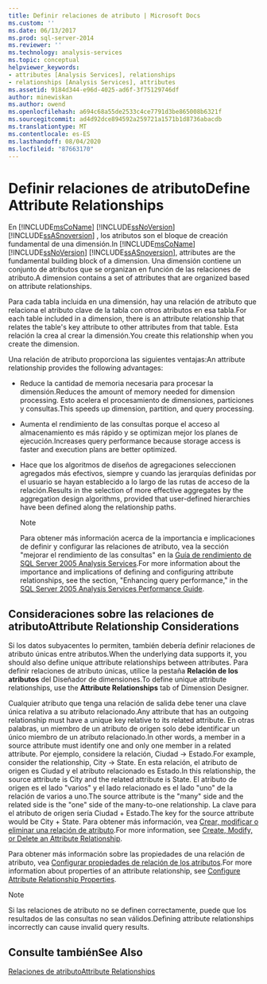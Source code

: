 ```yaml
---
title: Definir relaciones de atributo | Microsoft Docs
ms.custom: ''
ms.date: 06/13/2017
ms.prod: sql-server-2014
ms.reviewer: ''
ms.technology: analysis-services
ms.topic: conceptual
helpviewer_keywords:
- attributes [Analysis Services], relationships
- relationships [Analysis Services], attributes
ms.assetid: 9184d344-e96d-4025-ad6f-3f75129746df
author: minewiskan
ms.author: owend
ms.openlocfilehash: a694c68a55de2533c4ce7791d3be865008b6321f
ms.sourcegitcommit: ad4d92dce894592a259721a1571b1d8736abacdb
ms.translationtype: MT
ms.contentlocale: es-ES
ms.lasthandoff: 08/04/2020
ms.locfileid: "87663170"
---
```

# <a name="define-attribute-relationships"></a><span data-ttu-id="7b9fa-102">Definir relaciones de atributo</span><span class="sxs-lookup"><span data-stu-id="7b9fa-102">Define Attribute Relationships</span></span>
  <span data-ttu-id="7b9fa-103">En [!INCLUDE[msCoName](../../includes/msconame-md.md)] [!INCLUDE[ssNoVersion](../../includes/ssnoversion-md.md)] [!INCLUDE[ssASnoversion](../../includes/ssasnoversion-md.md)] , los atributos son el bloque de creación fundamental de una dimensión.</span><span class="sxs-lookup"><span data-stu-id="7b9fa-103">In [!INCLUDE[msCoName](../../includes/msconame-md.md)] [!INCLUDE[ssNoVersion](../../includes/ssnoversion-md.md)] [!INCLUDE[ssASnoversion](../../includes/ssasnoversion-md.md)], attributes are the fundamental building block of a dimension.</span></span> <span data-ttu-id="7b9fa-104">Una dimensión contiene un conjunto de atributos que se organizan en función de las relaciones de atributo.</span><span class="sxs-lookup"><span data-stu-id="7b9fa-104">A dimension contains a set of attributes that are organized based on attribute relationships.</span></span>  
  
 <span data-ttu-id="7b9fa-105">Para cada tabla incluida en una dimensión, hay una relación de atributo que relaciona el atributo clave de la tabla con otros atributos en esa tabla.</span><span class="sxs-lookup"><span data-stu-id="7b9fa-105">For each table included in a dimension, there is an attribute relationship that relates the table's key attribute to other attributes from that table.</span></span> <span data-ttu-id="7b9fa-106">Esta relación la crea al crear la dimensión.</span><span class="sxs-lookup"><span data-stu-id="7b9fa-106">You create this relationship when you create the dimension.</span></span>  
  
 <span data-ttu-id="7b9fa-107">Una relación de atributo proporciona las siguientes ventajas:</span><span class="sxs-lookup"><span data-stu-id="7b9fa-107">An attribute relationship provides the following advantages:</span></span>  
  
-   <span data-ttu-id="7b9fa-108">Reduce la cantidad de memoria necesaria para procesar la dimensión.</span><span class="sxs-lookup"><span data-stu-id="7b9fa-108">Reduces the amount of memory needed for dimension processing.</span></span> <span data-ttu-id="7b9fa-109">Esto acelera el procesamiento de dimensiones, particiones y consultas.</span><span class="sxs-lookup"><span data-stu-id="7b9fa-109">This speeds up dimension, partition, and query processing.</span></span>  
  
-   <span data-ttu-id="7b9fa-110">Aumenta el rendimiento de las consultas porque el acceso al almacenamiento es más rápido y se optimizan mejor los planes de ejecución.</span><span class="sxs-lookup"><span data-stu-id="7b9fa-110">Increases query performance because storage access is faster and execution plans are better optimized.</span></span>  
  
-   <span data-ttu-id="7b9fa-111">Hace que los algoritmos de diseños de agregaciones seleccionen agregados más efectivos, siempre y cuando las jerarquías definidas por el usuario se hayan establecido a lo largo de las rutas de acceso de la relación.</span><span class="sxs-lookup"><span data-stu-id="7b9fa-111">Results in the selection of more effective aggregates by the aggregation design algorithms, provided that user-defined hierarchies have been defined along the relationship paths.</span></span>  
  
    > [!NOTE]  
    >  <span data-ttu-id="7b9fa-112">Para obtener más información acerca de la importancia e implicaciones de definir y configurar las relaciones de atributo, vea la sección "mejorar el rendimiento de las consultas" en la [Guía de rendimiento de SQL Server 2005 Analysis Services](https://docsbay.net/Microsoft-SQL-Server-2005-Analysis-Services-Performance-Guide).</span><span class="sxs-lookup"><span data-stu-id="7b9fa-112">For more information about the importance and implications of defining and configuring attribute relationships, see the section, "Enhancing query performance," in the [SQL Server 2005 Analysis Services Performance Guide](https://docsbay.net/Microsoft-SQL-Server-2005-Analysis-Services-Performance-Guide).</span></span>  
  
## <a name="attribute-relationship-considerations"></a><span data-ttu-id="7b9fa-113">Consideraciones sobre las relaciones de atributo</span><span class="sxs-lookup"><span data-stu-id="7b9fa-113">Attribute Relationship Considerations</span></span>  
 <span data-ttu-id="7b9fa-114">Si los datos subyacentes lo permiten, también debería definir relaciones de atributo únicas entre atributos.</span><span class="sxs-lookup"><span data-stu-id="7b9fa-114">When the underlying data supports it, you should also define unique attribute relationships between attributes.</span></span> <span data-ttu-id="7b9fa-115">Para definir relaciones de atributo únicas, utilice la pestaña **Relación de los atributos** del Diseñador de dimensiones.</span><span class="sxs-lookup"><span data-stu-id="7b9fa-115">To define unique attribute relationships, use the **Attribute Relationships** tab of Dimension Designer.</span></span>  
  
 <span data-ttu-id="7b9fa-116">Cualquier atributo que tenga una relación de salida debe tener una clave única relativa a su atributo relacionado.</span><span class="sxs-lookup"><span data-stu-id="7b9fa-116">Any attribute that has an outgoing relationship must have a unique key relative to its related attribute.</span></span> <span data-ttu-id="7b9fa-117">En otras palabras, un miembro de un atributo de origen solo debe identificar un único miembro de un atributo relacionado.</span><span class="sxs-lookup"><span data-stu-id="7b9fa-117">In other words, a member in a source attribute must identify one and only one member in a related attribute.</span></span> <span data-ttu-id="7b9fa-118">Por ejemplo, considere la relación, Ciudad -> Estado.</span><span class="sxs-lookup"><span data-stu-id="7b9fa-118">For example, consider the relationship, City -> State.</span></span> <span data-ttu-id="7b9fa-119">En esta relación, el atributo de origen es Ciudad y el atributo relacionado es Estado.</span><span class="sxs-lookup"><span data-stu-id="7b9fa-119">In this relationship, the source attribute is City and the related attribute is State.</span></span> <span data-ttu-id="7b9fa-120">El atributo de origen es el lado "varios" y el lado relacionado es el lado "uno" de la relación de varios a uno.</span><span class="sxs-lookup"><span data-stu-id="7b9fa-120">The source attribute is the "many" side and the related side is the "one" side of the many-to-one relationship.</span></span> <span data-ttu-id="7b9fa-121">La clave para el atributo de origen sería Ciudad + Estado.</span><span class="sxs-lookup"><span data-stu-id="7b9fa-121">The key for the source attribute would be City + State.</span></span> <span data-ttu-id="7b9fa-122">Para obtener más información, vea [Crear, modificar o eliminar una relación de atributo](attribute-relationships-create-modify-or-delete-relationship.md).</span><span class="sxs-lookup"><span data-stu-id="7b9fa-122">For more information, see [Create, Modify, or Delete an Attribute Relationship](attribute-relationships-create-modify-or-delete-relationship.md).</span></span>  
  
 <span data-ttu-id="7b9fa-123">Para obtener más información sobre las propiedades de una relación de atributo, vea [Configurar propiedades de relación de los atributos](attribute-relationships-configure-attribute-properties.md).</span><span class="sxs-lookup"><span data-stu-id="7b9fa-123">For more information about properties of an attribute relationship, see [Configure Attribute Relationship Properties](attribute-relationships-configure-attribute-properties.md).</span></span>  
  
> [!NOTE]  
>  <span data-ttu-id="7b9fa-124">Si las relaciones de atributo no se definen correctamente, puede que los resultados de las consultas no sean válidos.</span><span class="sxs-lookup"><span data-stu-id="7b9fa-124">Defining attribute relationships incorrectly can cause invalid query results.</span></span>  
  
## <a name="see-also"></a><span data-ttu-id="7b9fa-125">Consulte también</span><span class="sxs-lookup"><span data-stu-id="7b9fa-125">See Also</span></span>  
 [<span data-ttu-id="7b9fa-126">Relaciones de atributo</span><span class="sxs-lookup"><span data-stu-id="7b9fa-126">Attribute Relationships</span></span>](../multidimensional-models-olap-logical-dimension-objects/attribute-relationships.md)  
  
  
